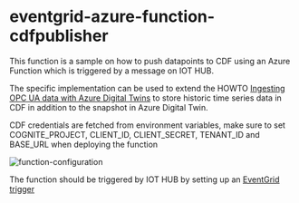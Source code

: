 # eventgrid-azure-function-cdfpublisher
This function is a sample on how to push datapoints to CDF using an Azure Function which is triggered by a message on IOT HUB.

The specific implementation can be used to extend the HOWTO [Ingesting OPC UA data with Azure Digital Twins](https://docs.microsoft.com/en-us/azure/digital-twins/how-to-ingest-opcua-data?tabs=cli) 
to store historic time series data in CDF in addition to the snapshot in Azure Digital Twin.

CDF credentials are fetched from environment variables, make sure to set COGNITE_PROJECT, CLIENT_ID, CLIENT_SECRET, TENANT_ID and BASE_URL when deploying the function

![function-configuration](https://user-images.githubusercontent.com/51971968/158560021-cd051df6-68b7-48bd-9a6d-c7a65ca7dcf8.png)

The function should be triggered by IOT HUB by setting up an [EventGrid trigger](https://docs.microsoft.com/en-us/azure/digital-twins/how-to-ingest-opcua-data?tabs=cli#create-event-subscription)


